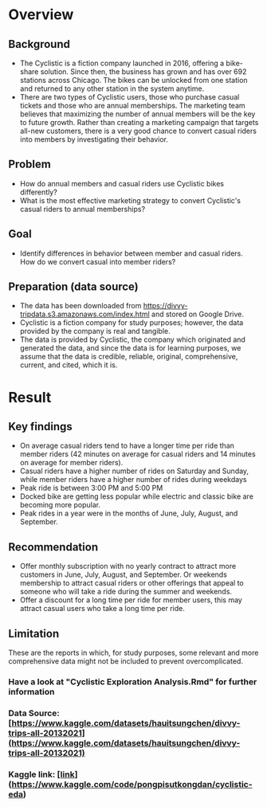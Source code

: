 # Overview

## Background
* The Cyclistic is a fiction company launched in 2016, offering a bike-share solution. Since then, the business has grown and has over 692 stations across Chicago. The bikes can be unlocked from one station and returned to any other station in the system anytime.
* There are two types of Cyclistic users, those who purchase casual tickets and those who are annual memberships. The marketing team believes that maximizing the number of annual members will be the key to future growth. Rather than creating a marketing campaign that targets all-new customers, there is a very good chance to convert casual riders into members by investigating their behavior.

## Problem
* How do annual members and casual riders use Cyclistic bikes differently? 
* What is the most effective marketing strategy to convert Cyclistic's casual riders to annual memberships?

## Goal
* Identify differences in behavior between member and casual riders. How do we convert casual into member riders?

## Preparation (data source)
* The data has been downloaded from https://divvy-tripdata.s3.amazonaws.com/index.html and stored on Google Drive.
* Cyclistic is a fiction company for study purposes; however, the data provided by the company is real and tangible.
* The data is provided by Cyclistic, the company which originated and generated the data, and since the data is for learning purposes, we assume that the data is credible, reliable, original, comprehensive, current, and cited, which it is.


# Result
## Key findings
* On average casual riders tend to have a longer time per ride than member riders (42 minutes on average for casual riders and 14 minutes on average for member riders).
* Casual riders have a higher number of rides on Saturday and Sunday, while member riders have a higher number of rides during weekdays
* Peak ride is between 3:00 PM and 5:00 PM
* Docked bike are getting less popular while electric and classic bike are becoming more popular.
* Peak rides in a year were in the months of June, July, August, and September.

## Recommendation
* Offer monthly subscription with no yearly contract to attract more customers in June, July, August, and September. Or weekends membership to attract casual riders or other offerings that appeal to someone who will take a ride during the summer and weekends.
* Offer a discount for a long time per ride for member users, this may attract casual users who take a long time per ride.

## Limitation
These are the reports in which, for study purposes, some relevant and more comprehensive data might not be included to prevent overcomplicated.

### Have a look at "Cyclistic Exploration Analysis.Rmd" for further information
### Data Source:[https://www.kaggle.com/datasets/hauitsungchen/divvy-trips-all-20132021](https://www.kaggle.com/datasets/hauitsungchen/divvy-trips-all-20132021)
### Kaggle link: [[link](https://www.kaggle.com/code/pongpisutkongdan/cyclistic-eda)](https://www.kaggle.com/code/pongpisutkongdan/cyclistic-eda)

